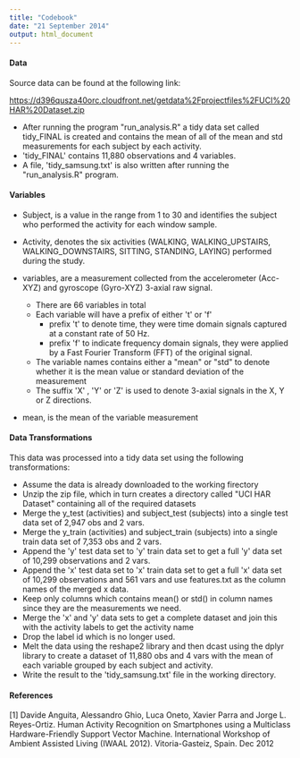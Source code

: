 ```yaml
---
title: "Codebook"
date: "21 September 2014"
output: html_document
---
```



#### Data 

Source data can be found at the following link:

https://d396qusza40orc.cloudfront.net/getdata%2Fprojectfiles%2FUCI%20HAR%20Dataset.zip 

* After running the program "run_analysis.R" a tidy data set called tidy_FINAL is created and contains the mean of all of the mean and std measurements for each subject by each activity. 
* 'tidy_FINAL' contains 11,880 observations and 4 variables.
* A file, 'tidy_samsung.txt' is also written after running the "run_analysis.R" program.



#### Variables

* Subject, is a value in the range from 1 to 30 and identifies the subject who performed the activity for each window sample. 

* Activity,  denotes the six activities (WALKING, WALKING_UPSTAIRS, WALKING_DOWNSTAIRS, SITTING, STANDING, LAYING) performed during the study. 

* variables, are a measurement collected from the accelerometer (Acc-XYZ) and gyroscope (Gyro-XYZ) 3-axial raw signal. 
    * There are 66 variables in total 
    * Each variable will have a prefix of either 't' or 'f' 
        * prefix 't' to denote time, they were time domain signals captured at a constant rate of 50 Hz.
        * prefix 'f' to indicate frequency domain signals, they were applied by a Fast Fourier Transform (FFT) of the original signal.
    * The variable names contains either a "mean" or "std" to denote whether it is the mean value or standard deviation of the measurement
    * The suffix 'X' , 'Y' or 'Z' is used to denote 3-axial signals in the X, Y or Z directions.
    
* mean, is the mean of the variable measurement
  


#### Data Transformations
   
This data was processed into a tidy data set using the following transformations:

* Assume the data is already downloaded to the working firectory
* Unzip the zip file, which in turn creates a directory called "UCI HAR Dataset" containing all of the required datasets
* Merge the y_test (activities) and subject_test (subjects) into a single test data set of 2,947 obs and 2 vars.
* Merge the y_train (activities) and subject_train (subjects) into a single train data set of 7,353 obs and 2 vars.
* Append the 'y' test data set to 'y' train data set to get a full 'y' data set of 10,299 observations and 2 vars.
* Append the 'x' test data set to 'x' train data set to get a full 'x' data set of 10,299 observations and 561 vars and use                   features.txt as the column names of the merged x data.
* Keep only columns which contains mean() or std() in column names since they are the measurements we need.
* Merge the 'x' and 'y' data sets to get a complete dataset and join this with the activity labels to get the activity name
* Drop the label id which is no longer used.
* Melt the data using the reshape2 library and then dcast using the dplyr library to create a dataset of 11,880 obs and 4 vars with the mean of each variable grouped by each subject and activity. 
* Write the result to the 'tidy_samsung.txt' file in the working directory. 



#### References

[1] Davide Anguita, Alessandro Ghio, Luca Oneto, Xavier Parra and Jorge L. Reyes-Ortiz. Human Activity Recognition on Smartphones using a Multiclass Hardware-Friendly Support Vector Machine. International Workshop of Ambient Assisted Living (IWAAL 2012). Vitoria-Gasteiz, Spain. Dec 2012